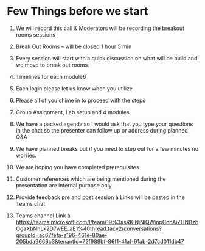 # Few Things before we start

1.  We will record this call & Moderators will be recording the breakout rooms
    sessions

2.  Break Out Rooms – will be closed 1 hour 5 min

3.  Every session will start with a quick discussion on what will be build and
    we move to break out rooms.

4.  Timelines for each module6

5.  Each login please let us know when you utilize

6.  Please all of you chime in to proceed with the steps

7.  Group Assignment, Lab setup and 4 modules

8.  We have a packed agenda so I would ask that you type your questions in the
    chat so the presenter can follow up or address during planned Q&A

9.  We have planned breaks but if you need to step out for a few minutes no
    worries.

10. We are hoping you have completed prerequisites

11. Customer references which are being mentioned during the presentation are
    internal purpose only

12. Provide feedback pre and post session à Links will be pasted in the Teams
    chat

13. Teams channel Link à
    <https://teams.microsoft.com/l/team/19%3asRKiNjNlQWinpCcbAiZHNI1zbOgaXbNhLk2D7wEE_aE1%40thread.tacv2/conversations?groupId=ac67fefa-a196-461e-80ae-205bda9666c3&tenantId=72f988bf-86f1-41af-91ab-2d7cd011db47>
